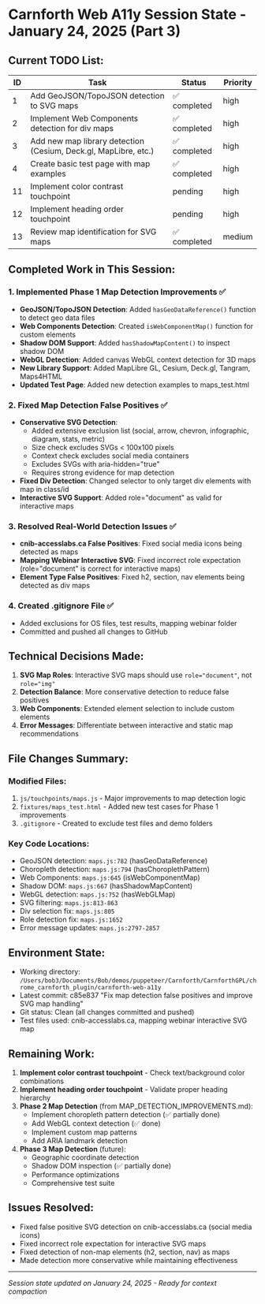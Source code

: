 # Carnforth Web A11y Session State - January 24, 2025 (Part 3)

## Current TODO List:
| ID | Task | Status | Priority |
|----|------|--------|----------|
| 1 | Add GeoJSON/TopoJSON detection to SVG maps | ✅ completed | high |
| 2 | Implement Web Components detection for div maps | ✅ completed | high |
| 3 | Add new map library detection (Cesium, Deck.gl, MapLibre, etc.) | ✅ completed | high |
| 4 | Create basic test page with map examples | ✅ completed | high |
| 11 | Implement color contrast touchpoint | pending | high |
| 12 | Implement heading order touchpoint | pending | high |
| 13 | Review map identification for SVG maps | ✅ completed | medium |

## Completed Work in This Session:

### 1. Implemented Phase 1 Map Detection Improvements ✅
- **GeoJSON/TopoJSON Detection**: Added `hasGeoDataReference()` function to detect geo data files
- **Web Components Detection**: Created `isWebComponentMap()` function for custom elements
- **Shadow DOM Support**: Added `hasShadowMapContent()` to inspect shadow DOM
- **WebGL Detection**: Added canvas WebGL context detection for 3D maps
- **New Library Support**: Added MapLibre GL, Cesium, Deck.gl, Tangram, Maps4HTML
- **Updated Test Page**: Added new detection examples to maps_test.html

### 2. Fixed Map Detection False Positives ✅
- **Conservative SVG Detection**: 
  - Added extensive exclusion list (social, arrow, chevron, infographic, diagram, stats, metric)
  - Size check excludes SVGs < 100x100 pixels
  - Context check excludes social media containers
  - Excludes SVGs with aria-hidden="true"
  - Requires strong evidence for map detection
- **Fixed Div Detection**: Changed selector to only target div elements with map in class/id
- **Interactive SVG Support**: Added role="document" as valid for interactive maps

### 3. Resolved Real-World Detection Issues ✅
- **cnib-accesslabs.ca False Positives**: Fixed social media icons being detected as maps
- **Mapping Webinar Interactive SVG**: Fixed incorrect role expectation (role="document" is correct for interactive maps)
- **Element Type False Positives**: Fixed h2, section, nav elements being detected as div maps

### 4. Created .gitignore File ✅
- Added exclusions for OS files, test results, mapping webinar folder
- Committed and pushed all changes to GitHub

## Technical Decisions Made:

1. **SVG Map Roles**: Interactive SVG maps should use `role="document"`, not `role="img"`
2. **Detection Balance**: More conservative detection to reduce false positives
3. **Web Components**: Extended element selection to include custom elements
4. **Error Messages**: Differentiate between interactive and static map recommendations

## File Changes Summary:

### Modified Files:
1. `js/touchpoints/maps.js` - Major improvements to map detection logic
2. `fixtures/maps_test.html` - Added new test cases for Phase 1 improvements
3. `.gitignore` - Created to exclude test files and demo folders

### Key Code Locations:
- GeoJSON detection: `maps.js:782` (hasGeoDataReference)
- Choropleth detection: `maps.js:794` (hasChoroplethPattern)
- Web Components: `maps.js:645` (isWebComponentMap)
- Shadow DOM: `maps.js:667` (hasShadowMapContent)
- WebGL detection: `maps.js:752` (hasWebGLMap)
- SVG filtering: `maps.js:813-863`
- Div selection fix: `maps.js:805`
- Role detection fix: `maps.js:1652`
- Error message updates: `maps.js:2797-2857`

## Environment State:
- Working directory: `/Users/bob3/Documents/Bob/demos/puppeteer/Carnforth/CarnforthGPL/chrome_carnforth_plugin/carnforth-web-a11y`
- Latest commit: c85e837 "Fix map detection false positives and improve SVG map handling"
- Git status: Clean (all changes committed and pushed)
- Test files used: cnib-accesslabs.ca, mapping webinar interactive SVG map

## Remaining Work:
1. **Implement color contrast touchpoint** - Check text/background color combinations
2. **Implement heading order touchpoint** - Validate proper heading hierarchy
3. **Phase 2 Map Detection** (from MAP_DETECTION_IMPROVEMENTS.md):
   - Implement choropleth pattern detection (✅ partially done)
   - Add WebGL context detection (✅ done)
   - Implement custom map patterns
   - Add ARIA landmark detection
4. **Phase 3 Map Detection** (future):
   - Geographic coordinate detection
   - Shadow DOM inspection (✅ partially done)
   - Performance optimizations
   - Comprehensive test suite

## Issues Resolved:
- Fixed false positive SVG detection on cnib-accesslabs.ca (social media icons)
- Fixed incorrect role expectation for interactive SVG maps
- Fixed detection of non-map elements (h2, section, nav) as maps
- Made detection more conservative while maintaining effectiveness

---
*Session state updated on January 24, 2025 - Ready for context compaction*